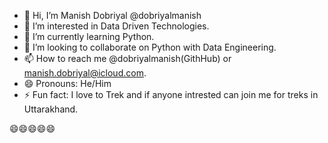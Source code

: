 - 👋 Hi, I’m Manish Dobriyal @dobriyalmanish
- 👀 I’m interested in Data Driven Technologies.
- 🌱 I’m currently learning Python.
- 💞️ I’m looking to collaborate on Python with Data Engineering.
- 📫 How to reach me @dobriyalmanish(GithHub) or manish.dobriyal@icloud.com.
- 😄 Pronouns: He/Him
- ⚡ Fun fact: I love to Trek and if anyone intrested can join me for treks in Uttarakhand. 

😄😄😄😄😄
<!---
dobriyalmanish/dobriyalmanish is a ✨ special ✨ repository because its `README.md` (this file) appears on your GitHub profile.
You can click the Preview link to take a look at your changes.
--->
